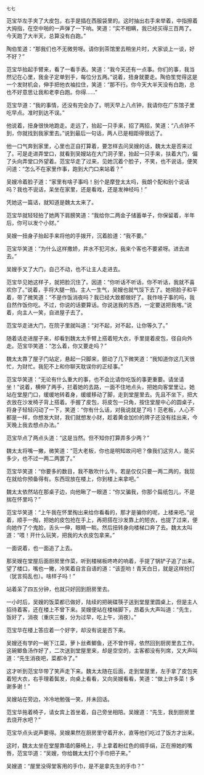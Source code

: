     七七 

   范宝华左手夹了大皮包，右手是插在西服袋里的。这时抽出右手来举着，中指擦着大拇指，在空中啪的一声弹了一下响。笑道：“实不相瞒，我已经买得三百两了。今天跑了大半天，总算没有白跑。”

   陶伯笙道：“那我们也不无微劳呀。请你到茶馆里去稍坐片时，大家谈上一谈，好不好？”

   范宝华抬起手臂来，看了一看手表。笑道：“我今天还有一点事。你们的事，我当然记在心里，我金子定单到手，每位分五两。”说着，扭身就要走。陶伯笙觉得这是一个发财机会，伸手把他衣袖拉住，笑道：“那不行。你今天大半天没有白跑，总也不好意思让我和老李白跑。你得……”

   范宝华道：“我的事情，还没有完全办了。明天早上八点钟，我请你在广东馆子里吃早点。准时到达不误。”

   他说着，扭身很快地跑走。走远了，抬起一只手来，招了两招，笑道：“八点钟不到，你就找到我家里去。”说到最后一句话，两人已是相距得很远了。

   他一口气奔到家里，心里也正自打算着，要怎样去问吴嫂的话，魏太太是否来过了。可是走进弄堂口，就看到吴嫂站在大门洞子里，抬起一只手来，扶着大门，偏了头向弄堂口外望着。范宝华走了过来，见她沉着个脸子，不笑，也不说话，便笑问道：“怎么不在家里作事，跑到大门口来站着？”

   吴嫂冷着脸子道：“家里有啥子事吗！别个是摩登太太吗，我朗个配和别个说话吗？我也不说话，呆坐在家里，还是看戏，还是发神经吗！”

   凭她这一篇话，就知道是魏太太来了。

   范宝华就轻轻拍了她两下肩膀笑道：“我给你二两金子储蓄单子，你保留着，半年后，你可以发个小财。”

   吴嫂一扭身子抬起手来将他的手拨开，沉着脸道：“我不要。”

   范宝华笑道：“为什么这样撒娇，井水不犯河水，我来个客也不要紧呀。进去进去。”

   吴嫂手叉了大门，自己不动，也不让主人走进去。

   范宝华见她这样子，就把脸沉住了。因道：“你听话不听话，你不听话，我就不喜欢你了。”说着，手将大腿一拍。主人一生气，吴嫂也就气馁下去了。她把脸子和平着，带了微笑道：“不是作饭消夜吗？我已经大致都做好了。我作啥子事的吗，我自然作饭你吃。不过，你说的话要算话。你说送我的东西，一定要送把我喀。”说着，向主人一笑，自进屋子去了。

   范宝华走进大门，在院子里就叫道：“对不起，对不起，让你等久了。”

   随着话走进屋子来，却看到魏太太手臂上搭着短大衣，手里提着皮包，径自向外走。范宝华笑道：“怎么着，你又要走吗？”

   魏太太靠了屋子门站定，悬起一只脚来，颤动了几下微笑道：“我知道你这几天很忙，为财忙。我犯不上和你聊天耽误你的正经事。”

   范宝华笑道：“无论有什么重大的事，也不会比请你吃饭的事更重要。请坐请坐！”说着，横伸了两手，拦着她的去路，一面不住地点头，把她向客堂里让。她站在堂屋门口，缓缓地转着身，缓缓移动了脚，走到堂屋里去。先且不坐下，把大衣放在沙发椅子背上搭着。手握了皮包，将皮包一只角，按住堂屋中心的圆桌子，将身子轻轻闪动了一下，笑道：“你有什么话，对我说就是了吗！范老板，人心不都是一样，你想发大财，我们就想发小财，趁着黄金加价的牌子还没有挂出来，今天晚上我去想点办法。”

   范宝华点了两点头道：“这是当然。但不知你打算弄多少两？”

   魏太太将嘴一撇，微笑道：“范大老板，你也是明知故问吧？像我们这穷人，能买多少，也不过一两二两罢了。”

   范宝华笑道：“你要多的数目，我不敢吹什么牛。若是仅仅只要一两二两的，我现在就给你预备得有。东西现放在楼上，你到楼上来拿吧。”

   魏太太依然站在那桌子边，向他瞅了一眼道：“你又骗我，你那个扁纸包儿，不是揣在怀里吗？”

   范宝华笑道：“上午我在怀里掏出来给你看看的，那才是骗你的呢，上楼来吧。”说着，顺手一掏，把她的皮包抢在手上，再把搭在沙发靠上的短衣，也提了过来，便向她作了个鬼脸，舌头一伸，眼睛一睒。然后扭转身向楼梯口奔了去。魏太太叫道：“喂！开什么玩笑，把我的大衣皮包拿来。”

   一面说着，也一面追了上去。

   那吴嫂在堂屋后面厨房里作菜，听到楼梯板咚咚的响着，手提了锅铲子追了出来。望了楼口，嘴也一撇，冷笑着自言自语的道：“该歪哟！青天白日，就是这样扮灯（犹言捣乱也）。啥样子吗！”

   站着呆了四五分钟，也就只好回到厨房里去。

   一小时后，吴嫂的饭菜都已做好，陆续的把碗碟筷子送到堂屋里圆桌上，但是主人招待着客，还在楼上不曾下来。吴嫂便站在楼梯脚下，昂着头大声叫道：“先生，饭好了，消夜（重庆三餐，分为过早，吃上午，消夜）。”

   范宝华在楼上答应着一个好字，却没有说是否下来。

   吴嫂还有学的一碗下江菜，萝卜丝煮鲫鱼，还不曾作得，依然回到厨房里去工作。这碗鲫鱼汤作好了，二次送到堂屋里来，却是空空的，主客都没有列席，又大声叫道：“先生消夜吧，菜都冷了。”

   这才听到范宝华带了笑声走下来。魏太太随在后面，走到堂屋里，左手拿了皮包夹着短大衣，右手理着鬓发，向桌上看看，又向吴嫂看看，笑道：“做上许多菜！多谢多谢！”

   吴嫂站在旁边，冷冷地勉强一笑，并未回话。

   范宝华拖着椅子，请女宾上首坐着，自己旁坐相陪。吴嫂道：“先生，我到厨房里去烧开水吧？”

   范宝华点头说声要得。吴嫂果然在厨房里守着开水，直等他们吃过了饭方才出来。

   这时，魏太太坐在堂屋靠墙的藤椅上，手上拿着粉红色的绸手绢，正在擦她的嘴唇，范宝华道：“吴嫂，你给魏太太打个手巾把子来。”

   吴嫂道：“屋里没得堂客用的手巾，是不是拿先生的手巾？”

